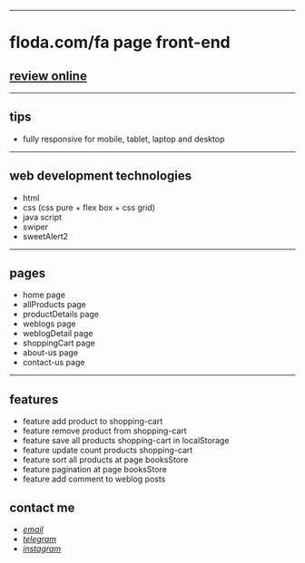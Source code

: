 
---

# floda.com/fa page front-end
## [review online](https://mohammad-zeynali.github.io/book-store/)

---
## tips

* fully responsive for mobile, tablet, laptop and desktop

---
## web development technologies
* html 
* css (css pure + flex box + css grid)
* java script 
* swiper
* sweetAlert2

---
## pages
* home page
* allProducts page
* productDetails page
* weblogs page
* weblogDetail page
* shoppingCart page
* about-us page
* contact-us page

---
## features
* feature add product to shopping-cart
* feature remove product from shopping-cart
* feature save all products shopping-cart in localStorage
* feature update count products shopping-cart
* feature sort all products at page booksStore
* feature pagination at page booksStore
* feature add comment to weblog posts


## contact me
* *[email](mailto:051.mhmdzynaly977@gmail.com)*
* *[telegram](https://t.me/zeynali2003/)*
* *[instagram](https://instagram.com/zeynali2003/)*

